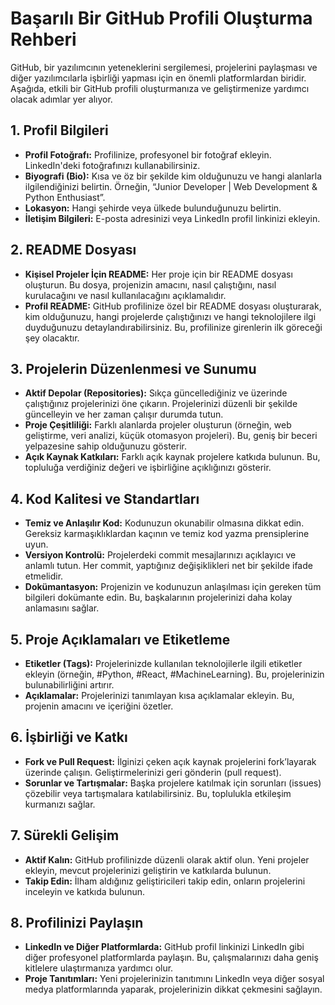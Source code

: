# Başarılı Bir GitHub Profili Oluşturma Rehberi

GitHub, bir yazılımcının yeteneklerini sergilemesi, projelerini paylaşması ve diğer yazılımcılarla işbirliği yapması için en önemli platformlardan biridir. Aşağıda, etkili bir GitHub profili oluşturmanıza ve geliştirmenize yardımcı olacak adımlar yer alıyor.

## 1. Profil Bilgileri
- **Profil Fotoğrafı:** Profilinize, profesyonel bir fotoğraf ekleyin. LinkedIn'deki fotoğrafınızı kullanabilirsiniz.
- **Biyografi (Bio):** Kısa ve öz bir şekilde kim olduğunuzu ve hangi alanlarla ilgilendiğinizi belirtin. Örneğin, “Junior Developer | Web Development & Python Enthusiast”.
- **Lokasyon:** Hangi şehirde veya ülkede bulunduğunuzu belirtin.
- **İletişim Bilgileri:** E-posta adresinizi veya LinkedIn profil linkinizi ekleyin.

## 2. README Dosyası
- **Kişisel Projeler İçin README:** Her proje için bir README dosyası oluşturun. Bu dosya, projenizin amacını, nasıl çalıştığını, nasıl kurulacağını ve nasıl kullanılacağını açıklamalıdır.
- **Profil README:** GitHub profilinize özel bir README dosyası oluşturarak, kim olduğunuzu, hangi projelerde çalıştığınızı ve hangi teknolojilere ilgi duyduğunuzu detaylandırabilirsiniz. Bu, profilinize girenlerin ilk göreceği şey olacaktır.

## 3. Projelerin Düzenlenmesi ve Sunumu
- **Aktif Depolar (Repositories):** Sıkça güncellediğiniz ve üzerinde çalıştığınız projelerinizi öne çıkarın. Projelerinizi düzenli bir şekilde güncelleyin ve her zaman çalışır durumda tutun.
- **Proje Çeşitliliği:** Farklı alanlarda projeler oluşturun (örneğin, web geliştirme, veri analizi, küçük otomasyon projeleri). Bu, geniş bir beceri yelpazesine sahip olduğunuzu gösterir.
- **Açık Kaynak Katkıları:** Farklı açık kaynak projelere katkıda bulunun. Bu, topluluğa verdiğiniz değeri ve işbirliğine açıklığınızı gösterir.

## 4. Kod Kalitesi ve Standartları
- **Temiz ve Anlaşılır Kod:** Kodunuzun okunabilir olmasına dikkat edin. Gereksiz karmaşıklıklardan kaçının ve temiz kod yazma prensiplerine uyun.
- **Versiyon Kontrolü:** Projelerdeki commit mesajlarınızı açıklayıcı ve anlamlı tutun. Her commit, yaptığınız değişiklikleri net bir şekilde ifade etmelidir.
- **Dokümantasyon:** Projenizin ve kodunuzun anlaşılması için gereken tüm bilgileri dokümante edin. Bu, başkalarının projelerinizi daha kolay anlamasını sağlar.

## 5. Proje Açıklamaları ve Etiketleme
- **Etiketler (Tags):** Projelerinizde kullanılan teknolojilerle ilgili etiketler ekleyin (örneğin, #Python, #React, #MachineLearning). Bu, projelerinizin bulunabilirliğini artırır.
- **Açıklamalar:** Projelerinizi tanımlayan kısa açıklamalar ekleyin. Bu, projenin amacını ve içeriğini özetler.

## 6. İşbirliği ve Katkı
- **Fork ve Pull Request:** İlginizi çeken açık kaynak projelerini fork’layarak üzerinde çalışın. Geliştirmelerinizi geri gönderin (pull request).
- **Sorunlar ve Tartışmalar:** Başka projelere katılmak için sorunları (issues) çözebilir veya tartışmalara katılabilirsiniz. Bu, toplulukla etkileşim kurmanızı sağlar.

## 7. Sürekli Gelişim
- **Aktif Kalın:** GitHub profilinizde düzenli olarak aktif olun. Yeni projeler ekleyin, mevcut projelerinizi geliştirin ve katkılarda bulunun.
- **Takip Edin:** İlham aldığınız geliştiricileri takip edin, onların projelerini inceleyin ve katkıda bulunun.

## 8. Profilinizi Paylaşın
- **LinkedIn ve Diğer Platformlarda:** GitHub profil linkinizi LinkedIn gibi diğer profesyonel platformlarda paylaşın. Bu, çalışmalarınızı daha geniş kitlelere ulaştırmanıza yardımcı olur.
- **Proje Tanıtımları:** Yeni projelerinizin tanıtımını LinkedIn veya diğer sosyal medya platformlarında yaparak, projelerinizin dikkat çekmesini sağlayın.
